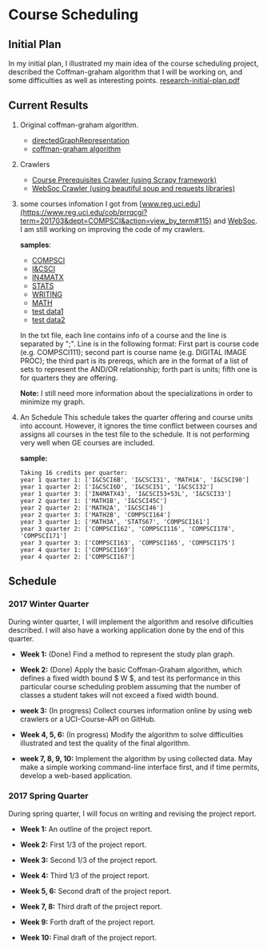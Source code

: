 # Course Scheduling

## Initial Plan
In my initial plan, I illustrated my main idea of the course scheduling project,
described the Coffman-graham algorithm that I will be working on, and some difficulties as well as interesting points.
[research-initial-plan.pdf](research-initial-plan.pdf)

## Current Results
1. Original coffman-graham algorithm.
    - [directedGraphRepresentation](coffman_graham_algorithm/directedGraphRepresentation.py)
    - [coffman-graham algorithm](coffman_graham_algorithm/coffman-grapham.py)

2. Crawlers
    - [Course Prerequisites Crawler (using Scrapy framework)](courseCrawler/courseCrawler/spiders/csCourseSpider.py)
    - [WebSoc Crawler (using beautiful soup and requests libraries)](WebSoc.py)

3. some courses infomation I got from [www.reg.uci.edu](https://www.reg.uci.edu/cob/prrqcgi?term=201703&dept=COMPSCI&action=view_by_term#115) and [WebSoc](https://www.reg.uci.edu/perl/WebSoc). I am still working on improving the code of my crawlers.

    **samples**:
    - [COMPSCI](info/COMPSCI.txt)
    - [I&CSCI](info/I&SCI.txt)
    - [IN4MATX](info/IN4MATX.txt)
    - [STATS](info/STATS.txt)
    - [WRITING](info/WRITING.txt)
    - [MATH](info/MATH.txt)
    - [test data1](info/test/courses.txt)
    - [test data2](info/test/courses2.txt)

    In the txt file, each line contains info of a course and the line is separated by ";". Line is in the following format: First part is course code (e.g. COMPSCI111); second part is course name (e.g. DIGITAL IMAGE PROC); the third part is its prereqs, which are in the format of a list of sets to represent the AND/OR relationship; forth part is units; fifth one is for quarters they are offering.

    **Note:** I still need more information about the specializations in order to minimize my graph.
4. An Schedule
This schedule takes the quarter offering and course units into account. However, it ignores the time conflict between courses and assigns all courses in the test file to the schedule. It is not performing very well when GE courses are included.

    **sample:**
    ```
    Taking 16 credits per quarter:
    year 1 quarter 1: ['I&CSCI6B', 'I&CSCI31', 'MATH1A', 'I&CSCI90']
    year 1 quarter 2: ['I&CSCI6D', 'I&CSCI51', 'I&CSCI32']
    year 1 quarter 3: ['IN4MATX43', 'I&CSCI53+53L', 'I&CSCI33']
    year 2 quarter 1: ['MATH1B', 'I&CSCI45C']
    year 2 quarter 2: ['MATH2A', 'I&CSCI46']
    year 2 quarter 3: ['MATH2B', 'COMPSCI164']
    year 3 quarter 1: ['MATH3A', 'STATS67', 'COMPSCI161']
    year 3 quarter 2: ['COMPSCI162', 'COMPSCI116', 'COMPSCI178', 'COMPSCI171']
    year 3 quarter 3: ['COMPSCI163', 'COMPSCI165', 'COMPSCI175']
    year 4 quarter 1: ['COMPSCI169']
    year 4 quarter 2: ['COMPSCI167']
    ```

## Schedule

### 2017 Winter Quarter
During winter quarter, I will implement the algorithm and resolve dificulties described. I
will also have a working application done by the end of this quarter.
- **Week 1:** (Done) Find a method to represent the study plan graph.

- **Week 2:** (Done) Apply the basic Coffman-Graham algorithm, which defines a fixed width bound $ W $, and test its performance in this particular course scheduling problem assuming that the number of classes a student takes will not exceed a fixed width bound.

- **week 3:** (In progress) Collect courses information online by using web crawlers or a UCI-Course-API on GitHub.

- **Week 4, 5, 6:** (In progress) Modify the algorithm to solve difficulties illustrated and test the quality of the final algorithm.

- **week 7, 8, 9, 10:** Implement the algorithm by using collected data. May make a simple working command-line interface first, and if time permits, develop a web-based application.

### 2017 Spring Quarter

During spring quarter, I will focus on writing and revising the project report. 

- **Week 1:** An outline of the project report.

- **Week 2:** First 1/3 of the project report.

- **Week 3:** Second 1/3 of the project report.

- **Week 4:** Third 1/3 of the project report.

- **Week 5, 6:** Second draft of the project report.

- **Week 7, 8:** Third draft of the project report.

- **Week 9:**  Forth draft of the project report. 

- **Week 10:** Final draft of the project report. 